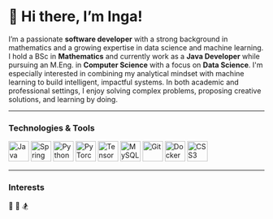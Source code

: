 # 👋 Hi there, I’m Inga!

I’m a passionate **software developer** with a strong background in mathematics and a growing expertise in data science and machine learning. \
I hold a BSc in **Mathematics** and currently work as a **Java Developer** while pursuing an M.Eng. in **Computer Science** with a focus on **Data Science**. 
I'm especially interested in combining my analytical mindset with machine learning to build intelligent, impactful systems.
In both academic and professional settings, I enjoy solving complex problems, proposing creative solutions, and learning by doing.

---

### Technologies & Tools

<p align="left">
  <img src="https://cdn.jsdelivr.net/gh/devicons/devicon/icons/java/java-original.svg" alt="Java" width="40" height="40"/>
  <img src="https://cdn.jsdelivr.net/gh/devicons/devicon/icons/spring/spring-original.svg" alt="Spring" width="40" height="40"/>
  <img src="https://cdn.jsdelivr.net/gh/devicons/devicon/icons/python/python-original.svg" alt="Python" width="40" height="40"/>
  <img src="https://cdn.jsdelivr.net/gh/devicons/devicon/icons/pytorch/pytorch-original.svg" alt="PyTorch" width="40" height="40"/>
  <img src="https://cdn.jsdelivr.net/gh/devicons/devicon/icons/tensorflow/tensorflow-original.svg" alt="TensorFlow" width="40" height="40"/>
  <img src="https://cdn.jsdelivr.net/gh/devicons/devicon/icons/mysql/mysql-original.svg" alt="MySQL" width="40" height="40"/>
  <img src="https://cdn.jsdelivr.net/gh/devicons/devicon/icons/git/git-original.svg" alt="Git" width="40" height="40"/>
  <img src="https://cdn.jsdelivr.net/gh/devicons/devicon/icons/docker/docker-original.svg" alt="Docker" width="40" height="40"/>
  <img src="https://camo.githubusercontent.com/8d456a16fff31736167daae9371ee822567b86b108f26901cd9bdebf4cb7a587/68747470733a2f2f63646e2e73696d706c6569636f6e732e6f72672f6669676d612f3030302f666666" alt="CSS3" width="40" height="40"/>
</p>

---

### Interests
 🏐 🧗 🏂

